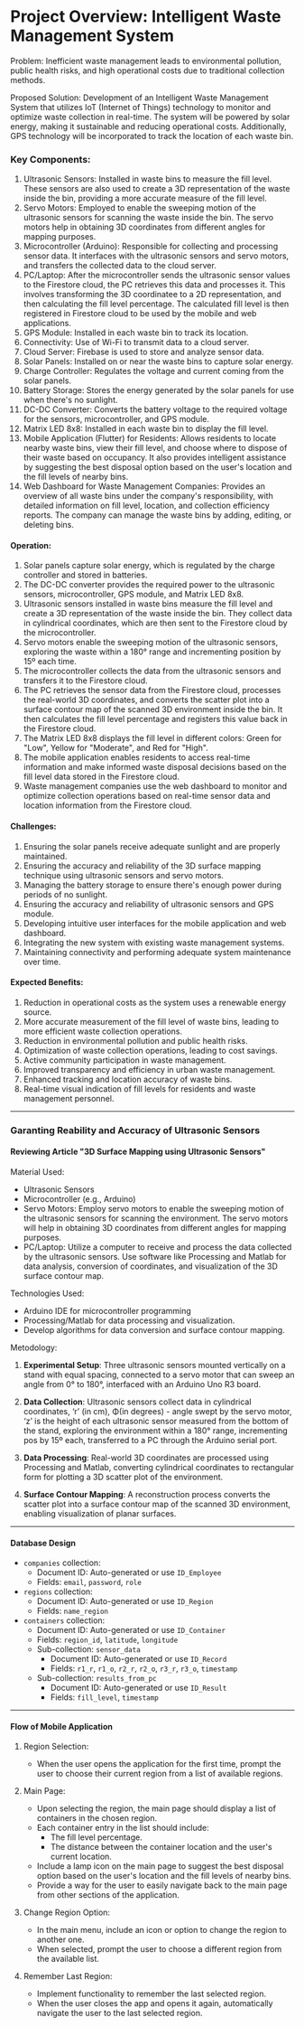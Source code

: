 # Project Overview: Intelligent Waste Management System 


Problem: Inefficient waste management leads to environmental pollution, public health risks, and high operational costs due to traditional collection methods.


Proposed Solution: Development of an Intelligent Waste Management System that utilizes IoT (Internet of Things) technology to monitor and optimize waste collection in real-time. The system will be powered by solar energy, making it sustainable and reducing operational costs. Additionally, GPS technology will be incorporated to track the location of each waste bin.

### Key Components:

1. Ultrasonic Sensors: Installed in waste bins to measure the fill level. These sensors are also used to create a 3D representation of the waste inside the bin, providing a more accurate measure of the fill level.
2. Servo Motors: Employed to enable the sweeping motion of the ultrasonic sensors for scanning the waste inside the bin. The servo motors help in obtaining 3D coordinates from different angles for mapping purposes.
3. Microcontroller (Arduino): Responsible for collecting and processing sensor data. It interfaces with the ultrasonic sensors and servo motors, and transfers the collected data to the cloud server.
4. PC/Laptop: After the microcontroller sends the ultrasonic sensor values to the Firestore cloud, the PC retrieves this data and processes it. This involves transforming the 3D coordinatee to a 2D representation, and then calculating the fill level percentage. The calculated fill level is then registered in Firestore cloud to be used by the mobile and web applications.
5.  GPS Module: Installed in each waste bin to track its location.
6.  Connectivity: Use of Wi-Fi to transmit data to a cloud server.
7.  Cloud Server: Firebase is used to store and analyze sensor data.
8.  Solar Panels: Installed on or near the waste bins to capture solar energy. 
9.  Charge Controller: Regulates the voltage and current coming from the solar panels.
10.  Battery Storage: Stores the energy generated by the solar panels for use when there's no sunlight.
11.  DC-DC Converter: Converts the battery voltage to the required voltage for the sensors, microcontroller, and GPS module.
12. Matrix LED 8x8: Installed in each waste bin to display the fill level.
13. Mobile Application (Flutter) for Residents: Allows residents to locate nearby waste bins, view their fill level, and choose where to dispose of their waste based on occupancy. It also provides intelligent assistance by suggesting the best disposal option based on the user's location and the fill levels of nearby bins.
14. Web Dashboard for Waste Management Companies: Provides an overview of all waste bins under the company's responsibility, with detailed information on fill level, location, and collection efficiency reports. The company can manage the waste bins by adding, editing, or deleting bins.

#### Operation:

1.  Solar panels capture solar energy, which is regulated by the charge controller and stored in batteries.
2.  The DC-DC converter provides the required power to the ultrasonic sensors, microcontroller, GPS module, and Matrix LED 8x8.
3.  Ultrasonic sensors installed in waste bins measure the fill level and create a 3D representation of the waste inside the bin. They collect data in cylindrical coordinates, which are then sent to the Firestore cloud by the microcontroller.
4.  Servo motors enable the sweeping motion of the ultrasonic sensors, exploring the waste within a 180° range and incrementing position by 15º each time.
5.  The microcontroller collects the data from the ultrasonic sensors and transfers it to the Firestore cloud.
6.  The PC retrieves the sensor data from the Firestore cloud, processes the real-world 3D coordinates, and converts the scatter plot into a surface contour map of the scanned 3D environment inside the bin. It then calculates the fill level percentage and registers this value back in the Firestore cloud.
7.  The Matrix LED 8x8 displays the fill level in different colors: Green for "Low", Yellow for "Moderate", and Red for "High".
8.  The mobile application enables residents to access real-time information and make informed waste disposal decisions based on the fill level data stored in the Firestore cloud.
9.  Waste management companies use the web dashboard to monitor and optimize collection operations based on real-time sensor data and location information from the Firestore cloud.

#### Challenges:

1.  Ensuring the solar panels receive adequate sunlight and are properly maintained.
2.  Ensuring the accuracy and reliability of the 3D surface mapping technique using ultrasonic sensors and servo motors.
3.  Managing the battery storage to ensure there's enough power during periods of no sunlight.
4.  Ensuring the accuracy and reliability of ultrasonic sensors and GPS module.
5.  Developing intuitive user interfaces for the mobile application and web dashboard.
6.  Integrating the new system with existing waste management systems.
7.  Maintaining connectivity and performing adequate system maintenance over time.

#### Expected Benefits:

1.  Reduction in operational costs as the system uses a renewable energy source.
2.  More accurate measurement of the fill level of waste bins, leading to more efficient waste collection operations.
3.  Reduction in environmental pollution and public health risks.
4.  Optimization of waste collection operations, leading to cost savings.
5.  Active community participation in waste management.
6.  Improved transparency and efficiency in urban waste management.
7.  Enhanced tracking and location accuracy of waste bins.
8.  Real-time visual indication of fill levels for residents and waste management personnel.
----------------------------------------------------------------------------------------------

### Garanting Reability and Accuracy of Ultrasonic Sensors

#### Reviewing Article "3D Surface Mapping using Ultrasonic Sensors"

Material Used:
 - Ultrasonic Sensors
 - Microcontroller (e.g., Arduino)
 - Servo Motors: Employ servo motors to enable the sweeping motion of the ultrasonic sensors for scanning the environment. The servo motors will help in obtaining 3D coordinates from different angles for mapping    purposes.
 - PC/Laptop: Utilize a computer to receive and process the data collected by the ultrasonic sensors. Use software like Processing and Matlab for data analysis, conversion of coordinates, and        visualization of the 3D surface contour map.

Technologies Used:
  - Arduino IDE for microcontroller programming
  - Processing/Matlab for data processing and visualization.
  - Develop algorithms for data conversion and surface contour mapping.

Metodology:

1.  **Experimental Setup**: Three ultrasonic sensors mounted vertically on a stand with equal spacing, connected to a servo motor that can sweep an angle from 0° to 180°, interfaced with an Arduino Uno R3 board.

2.  **Data Collection**: Ultrasonic sensors collect data in cylindrical coordinates, ‘r’ (in cm), Φ(in degrees) - angle swept by the servo motor, ‘z’ is the height of each ultrasonic sensor measured from the bottom of the stand, exploring the environment within a 180° range, incrementing pos by 15º each, transferred to a PC through the Arduino serial port.

4.  **Data Processing**: Real-world 3D coordinates are processed using Processing and Matlab, converting cylindrical coordinates to rectangular form for plotting a 3D scatter plot of the environment.

5.  **Surface Contour Mapping**: A reconstruction process converts the scatter plot into a surface contour map of the scanned 3D environment, enabling visualization of planar surfaces.


-----------------------------------------------------------------------------------------------
#### Database Design

-   `companies` collection:
    -   Document ID: Auto-generated or use `ID_Employee`
    -   Fields: `email`, `password`, `role`
-   `regions` collection:
    -   Document ID: Auto-generated or use `ID_Region`
    -   Fields: `name_region`
-   `containers` collection:
    -   Document ID: Auto-generated or use `ID_Container`
    -   Fields: `region_id`, `latitude`, `longitude`
    -   Sub-collection: `sensor_data`
        -   Document ID: Auto-generated or use `ID_Record`
        -   Fields: `r1_r`, `r1_o`, `r2_r`, `r2_o`, `r3_r`, `r3_o`, `timestamp`
    -   Sub-collection: `results_from_pc`
        -   Document ID: Auto-generated or use `ID_Result`
        -   Fields: `fill_level`, `timestamp`


---------------------------------------------------------


#### Flow of Mobile Application

1.  Region Selection:
    -   When the user opens the application for the first time, prompt the user to choose their current region from a list of available regions.
2.  Main Page:

    -   Upon selecting the region, the main page should display a list of containers in the chosen region.
    -   Each container entry in the list should include:
        -   The fill level percentage.
        -   The distance between the container location and the user's current location.
    -   Include a lamp icon on the main page to suggest the best disposal option based on the user's location and the fill levels of nearby bins.
    -   Provide a way for the user to easily navigate back to the main page from other sections of the application.
3.  Change Region Option:

    -   In the main menu, include an icon or option to change the region to another one.
    -   When selected, prompt the user to choose a different region from the available list.
4.  Remember Last Region:

    -   Implement functionality to remember the last selected region.
    -   When the user closes the app and opens it again, automatically navigate the user to the last selected region.


